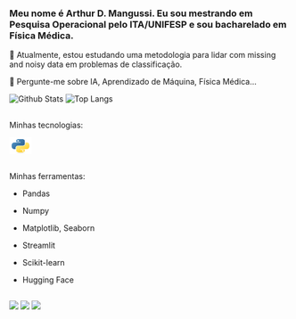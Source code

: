 ### Meu nome é Arthur D. Mangussi. Eu sou mestrando em Pesquisa Operacional pelo ITA/UNIFESP e sou bacharelado em Física Médica. 

🔭 Atualmente, estou estudando uma metodologia para lidar com missing and noisy data em problemas de classificação. <br>

💬 Pergunte-me sobre IA, Aprendizado de Máquina, Física Médica... <br>


![Github Stats](https://github-readme-stats.vercel.app/api?username=ArthurMangussi&show_icons=true&count_private=false&hide_title=true&hide=prs&theme=radical) ![Top Langs](https://github-readme-stats.vercel.app/api/top-langs/?username=ArthurMangussi&langs_count=8&layout=compact&theme=radical)

  ##
Minhas tecnologias:

<div style="display: inline_block">
  <img align="center" alt="Arthur-Python" height="30" width="40" src="https://raw.githubusercontent.com/devicons/devicon/master/icons/python/python-original.svg">   
  
</div><br>


Minhas ferramentas:

- Pandas
- Numpy
- Matplotlib, Seaborn
- Streamlit
- Scikit-learn
- Hugging Face

  ##


<div> 
  <a href="https://instagram.com/arthurmangussi" target="_blank"><img src="https://img.shields.io/badge/-Instagram-%23E4405F?style=for-the-badge&logo=instagram&logoColor=white" target="_blank"></a>
  <a href = "mailto:mangussiarthur@gmail.com"><img src="https://img.shields.io/badge/-Gmail-%23333?style=for-the-badge&logo=gmail&logoColor=white" target="_blank"></a>
  <a href="https://www.linkedin.com/in/arthur-dantas-mangussi/" target="_blank"><img src="https://img.shields.io/badge/-LinkedIn-%230077B5?style=for-the-badge&logo=linkedin&logoColor=white" target="_blank"></a> 
  
</div>

